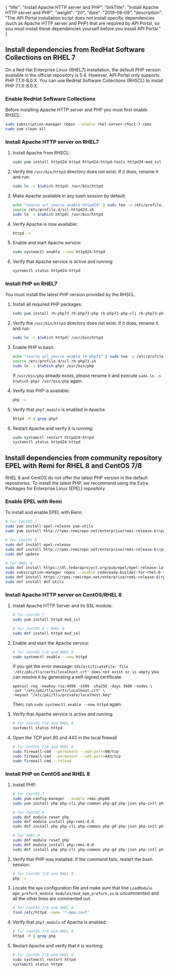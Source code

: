 {
"title": "Install Apache HTTP server and PHP",
  "linkTitle": "Install Apache HTTP server and PHP",
  "weight": "20",
  "date": "2019-08-09",
  "description": "The API Portal installation script does not install specific dependencies (such as Apache HTTP server and PHP) that are required by API Portal, so you must install these dependencies yourself before you install API Portal."
}
## Install dependencies from RedHat Software Collections on RHEL 7

On a Red Hat Enterprise Linux (RHEL7) installation, the default PHP version available in the official repository is 5.4. However, API Portal only supports PHP 7.1.X-8.0.X. You can use RedHat Software Collections (RHSCL) to install PHP 7.1.X-8.0.X.

### Enable RedHat Software Collections

Before installing Apache HTTP server and PHP you must first enable RHSCL:

```bash
sudo subscription-manager repos --enable rhel-server-rhscl-7-rpms
sudo yum clean all
```

### Install Apache HTTP server on RHEL7

1. Install Apache from RHSCL:

   ```bash
   sudo yum install httpd24-httpd httpd24-httpd-tools httpd24-mod_ssl
   ```
2. Verify the `/usr/bin/httpd` directory does not exist. If it does, rename it and run:

   ```bash
   sudo ln -s $(which httpd) /usr/bin/httpd
   ```
3. Make Apache available in any bash session by default:

   ```bash
   echo "source scl_source enable httpd24" | sudo tee -a /etc/profile.d/scl-httpd24.sh
   source /etc/profile.d/scl-httpd24.sh
   sudo ln -s $(which httpd) /usr/bin/httpd
   ```
4. Verify Apache is now available:

   ```bash
   httpd -v
   ```
5. Enable and start Apache service:

   ```bash
   sudo systemctl enable --now httpd24-httpd
   ```
6. Verify that Apache service is active and running:

   ```bash
   systemctl status httpd24-httpd
   ```

### Install PHP on RHEL7

You must install the latest PHP version provided by the RHSCL.

1. Install all required PHP packages:

   ```bash
   sudo yum install rh-php73 rh-php73-php rh-php73-php-cli rh-php73-php-common rh-php73-php-gd rh-php73-php-json rh-php73-php-intl rh-php73-php-mbstring rh-php73-php-mysqlnd rh-php73-php-pdo rh-php73-php-xml rh-php73-php-zip
   ```
2. Verify the `/usr/bin/httpd` directory does not exist. If it does, rename it and run:

   ```bash
   sudo ln -s $(which httpd) /usr/bin/httpd
   ```
3. Enable PHP in bash:

   ```bash
   echo "source scl_source enable rh-php73" | sudo tee -a /etc/profile.d/scl-rh-php73.sh
   source /etc/profile.d/scl-rh-php73.sh
   sudo ln -s $(which php) /usr/bin/php
   ```
   If `/usr/bin/php` already exists, please rename it and execute `sudo ln -s $(which php) /usr/bin/php` again.

4. Verify that PHP is available:

   ```bash
   php -v
   ```
5. Verify that `php7_module` is enabled in Apache:

   ```bash
   httpd -M | grep php7
   ```
6. Restart Apache and verify it is running:

   ```bash
   sudo systemctl restart httpd24-httpd
   systemctl status httpd24-httpd
   ```

## Install dependencies from community repository EPEL with Remi for RHEL 8 and CentOS 7/8

RHEL 8 and CentOS do not offer the latest PHP version in the default repositories. To install the latest PHP, we recommend using the Extra Packages for Enterprise Linux (EPEL) repository.

### Enable EPEL with Remi

To install and enable EPEL with Remi:

```bash
# for CentOS 7
sudo yum install epel-release yum-utils
sudo yum install http://rpms.remirepo.net/enterprise/remi-release-$(rpm -E '%{rhel}').rpm
```

```bash
# for CentOS 8
sudo dnf install epel-release
sudo dnf install http://rpms.remirepo.net/enterprise/remi-release-$(rpm -E '%{rhel}').rpm
sudo dnf update
```

```bash
# for RHEL 8
sudo dnf install https://dl.fedoraproject.org/pub/epel/epel-release-latest-$(rpm -E '%{rhel}').noarch.rpm
sudo subscription-manager repos --enable codeready-builder-for-rhel-8-$(arch)-rpms
sudo dnf install https://rpms.remirepo.net/enterprise/remi-release-$(rpm -E '%{rhel}').rpm
sudo dnf install dnf-utils
```

### Install Apache HTTP server on CentOS/RHEL 8

1. Install Apache HTTP Server and its SSL module:

   ```bash
   # for CentOS 7
   sudo yum install httpd mod_ssl
   ```

   ```bash
   # for CentOS 8 / RHEL 8
   sudo dnf install httpd mod_ssl
   ```
2. Enable and start the Apache service:

   ```bash
   # for CentOS 7/8 and RHEL 8
   sudo systemctl enable --now httpd
   ```

    If you get the error message: `SSLCertificateFile: file '/etc/pki/tls/certs/localhost.crt' does not exist or is empty` you can resolve it by generating a self-signed certificate:

   ```
   openssl req -newkey rsa:4096 -x509 -sha256 -days 3600 -nodes \
   -out "/etc/pki/tls/certs/localhost.crt" \
   -keyout "/etc/pki/tls/private/localhost.key"
   ```

    Then, run `sudo systemctl enable --now httpd` again.
3. Verify that Apache service is active and running:

   ```bash
   # for CentOS 7/8 and RHEL 8
   systemctl status httpd
   ```
4. Open the TCP port 80 and 443 in the local firewall

   ```bash
   # for CentOS 7/8 and RHEL 8
   sudo firewall-cmd --permanent --add-port=80/tcp
   sudo firewall-cmd --permanent --add-port=443/tcp
   sudo firewall-cmd --reload
   ```

### Install PHP on CentOS and RHEL 8

1. Install PHP:

   ```bash
   # for CentOS 7
   sudo yum-config-manager --enable remi-php80
   sudo yum install php php-cli php-common php-gd php-json php-intl php-mbstring php-mysqlnd php-pdo php-xml php-pecl-zip
   ```

   ```bash
   # for CentOS 8
   sudo dnf module reset php
   sudo dnf module install php:remi-8.0
   sudo dnf install php php-cli php-common php-gd php-json php-intl php-mbstring php-mysqlnd php-pdo php-xml php-pecl-zip
   ```

   ```bash
   # for RHEL 8
   sudo dnf module reset php
   sudo dnf module install php:remi-8.0
   sudo dnf install php php-cli php-common php-gd php-json php-intl php-mbstring php-mysqli php-openssl php-pdo php-xml php-zip
   ```
2. Verify that PHP was installed. If the command fails, restart the bash session:

   ```bash
   # for CentOS 7/8 and RHEL 8
   php -v
   ```
3. Locate the `mpm` configuration file and make sure that line `LoadModule mpm_prefork_module modules/mod_mpm_prefork.so` is uncommented and all the other lines are commented out.

   ```bash
   # for CentOS 7/8 and RHEL 8
   find /etc/httpd -name '*-mpm.conf'
   ```
4. Verify that `php7_module` of Apache is enabled:

   ```bash
   # for CentOS 7/8 and RHEL 8
   httpd -M | grep php
   ```
5. Restart Apache and verify that it is working:

   ```bash
   # for CentOS 7/8 and RHEL 8
   sudo systemctl restart httpd
   systemctl status httpd
   ```
